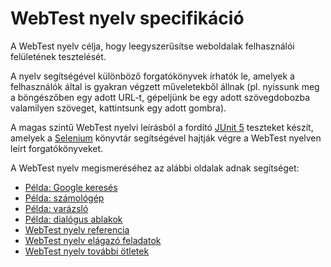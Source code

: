 # WebTest nyelv specifikáció

A WebTest nyelv célja, hogy leegyszerűsítse weboldalak felhasználói felületének tesztelését.

A nyelv segítségével különböző forgatókönyvek írhatók le, amelyek a felhasználók által is gyakran végzett műveletekből állnak (pl. nyissunk meg a böngészőben egy adott URL-t, gépeljünk be egy adott szövegdobozba valamilyen szöveget, kattintsunk egy adott gombra).

A magas szintű WebTest nyelvi leírásból a fordító [JUnit 5](https://junit.org/junit5/docs/current/user-guide/) teszteket készít, amelyek a [Selenium](https://www.selenium.dev/documentation/) könyvtár segítségével hajtják végre a WebTest nyelven leírt forgatókönyveket.

A WebTest nyelv megismeréséhez az alábbi oldalak adnak segítséget:

* [Példa: Google keresés](WebTestExampleGoogle.md)
* [Példa: számológép](WebTestExampleCalculator.md)
* [Példa: varázsló](WebTestExampleWizard.md)
* [Példa: dialógus ablakok](WebTestExampleDialog.md)
* [WebTest nyelv referencia](WebTestReference.md)
* [WebTest nyelv elágazó feladatok](WebTestReferenceExtra.md)
* [WebTest nyelv további ötletek](WebTestReferenceIdeas.md)
